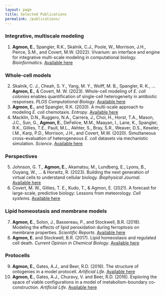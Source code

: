 ```yaml
---
layout: page
title: Selected Publications
permalink: /publications/
---
```


### Integrative, multiscale modeling
1. **Agmon, E.**, Spangler, R.K., Skalnik, C.J., Poole, W., Morrison, J.H.,  Peirce, S.M., and Covert, M.W. (2022). Vivarium: an interface and engine for integrative multi-scale modeling in computational biology. _Bioinformatics_. [Available here](https://academic.oup.com/bioinformatics/advance-article/doi/10.1093/bioinformatics/btac049/6522109?login=true)

### Whole-cell models
2. Skalnik, C. J., Cheah, S. Y., Yang, M. Y., Wolff, M. B., Spangler, R. K., ... **Agmon, E.**, & Covert, M. W. (2023). Whole-cell modeling of _E. coli colonies_ enables quantification of single-cell heterogeneity in antibiotic responses. _PLOS Computational Biology_. [Available here](https://journals.plos.org/ploscompbiol/article?id=10.1371/journal.pcbi.1011232)
3. **Agmon, E.**, and Spangler, R.K. (2020). A multi-scale approach to modeling _E. coli_ chemotaxis. _Entropy_. [Available here](https://www.mdpi.com/1099-4300/22/10/1101)
4. Macklin, D.N., Ruggero, N.A., Carrera, J., Choi, H., Horst, T.A., Mason, J.C., Sun, G., **Agmon, E.**, DeFelice, M.M., Maayan, I., Lane, K., Spangler, R.K., Gillies, T.E., Paull, M.L., Akhter, S., Bray, S.R., Weaver, D.S., Keseler, I.M., Karp, P.D., Morrison, J.H., and Covert, M.W. (2020). Simultaneous cross-evaluation of heterogeneous _E. coli_ datasets via mechanistic simulation. _Science_. [Available here](https://science.sciencemag.org/content/369/6502/eaav3751.abstract)

### Perspectives
5. Johnson, G. T., **Agmon, E.**, Akamatsu, M., Lundberg, E., Lyons, B., Ouyang, W., ... & Horwitz, R. (2023). Building the next generation of virtual cells to understand cellular biology. _Biophysical Journal_. [Available here](https://www.cell.com/biophysj/pdf/S0006-3495(23)00236-9.pdf)
6. Covert, M. W., Gillies, T. E., Kudo, T., & Agmon, E. (2021). A forecast for large-scale, predictive biology: Lessons from meteorology. _Cell systems_. [Available here](https://www.cell.com/cell-systems/pdf/S2405-4712(21)00200-3.pdf)

### Lipid homeostasis and membrane models
7. **Agmon, E.**, Solon, J., Bassereau, P., and Stockwell, B.R. (2018). Modeling the effects of lipid peroxidation during ferroptosis on membrane properties. _Scientific Reports_. [Available here](https://www.nature.com/articles/s41598-018-23408-0)
8. **Agmon, E.** and Stockwell, B.R. (2017). Lipid homeostasis and regulated cell death. _Current Opinion in Chemical Biology_. [Available here](https://www.sciencedirect.com/science/article/abs/pii/S1367593117300650)

### Protocells
9. **Agmon, E.**, Gates, A.J., and Beer, R.D. (2016). The structure of ontogenies in a model protocell. _Artificial Life_. [Available here](https://drive.google.com/open?id=0B6V70xlycys7YXlCT2ZpbUo1QVU)
10. **Agmon, E.**, Gates, A.J., Churavy, V. and Beer, R.D. (2016). Exploring the space of viable configurations in a model of metabolism-boundary co-construction. _Artificial Life_. [Available here](https://drive.google.com/open?id=0B6V70xlycys7a2dCWGdOMXplcm8)

